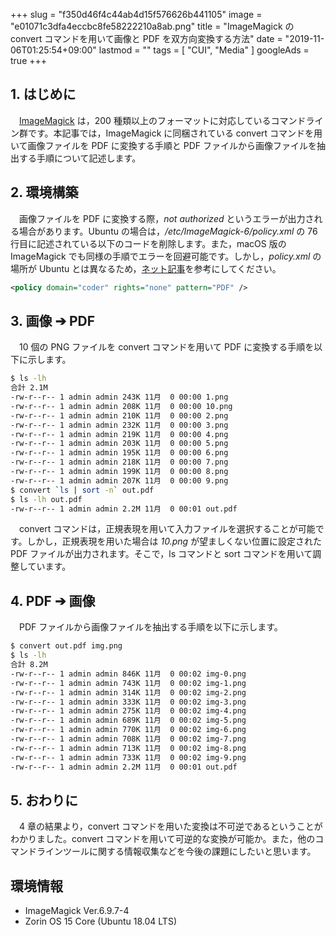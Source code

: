 +++
slug = "f350d46f4c44ab4d15f576626b441105"
image = "e01071c3dfa4eccbc8fe58222210a8ab.png"
title = "ImageMagick の convert コマンドを用いて画像と PDF を双方向変換する方法"
date = "2019-11-06T01:25:54+09:00"
lastmod = ""
tags = [ "CUI", "Media" ]
googleAds = true
+++

## 1. はじめに

　[ImageMagick](https://imagemagick.org/index.php) は，200 種類以上のフォーマットに対応しているコマンドライン群です。本記事では，ImageMagick に同梱されている convert コマンドを用いて画像ファイルを PDF に変換する手順と PDF ファイルから画像ファイルを抽出する手順について記述します。

## 2. 環境構築

　画像ファイルを PDF に変換する際，*not authorized* というエラーが出力される場合があります。Ubuntu の場合は，*/etc/ImageMagick-6/policy.xml* の 76 行目に記述されている以下のコードを削除します。また，macOS 版の ImageMagick でも同様の手順でエラーを回避可能です。しかし，*policy.xml* の場所が Ubuntu とは異なるため，[ネット記事](https://qiita.com/atuyosi/items/b782ab2130570b72aa93)を参考にしてください。

```XML
<policy domain="coder" rights="none" pattern="PDF" />
```

## 3. 画像 ➔ PDF

　10 個の PNG ファイルを convert コマンドを用いて PDF に変換する手順を以下に示します。

```bash
$ ls -lh
合計 2.1M
-rw-r--r-- 1 admin admin 243K 11月  0 00:00 1.png
-rw-r--r-- 1 admin admin 208K 11月  0 00:00 10.png
-rw-r--r-- 1 admin admin 210K 11月  0 00:00 2.png
-rw-r--r-- 1 admin admin 232K 11月  0 00:00 3.png
-rw-r--r-- 1 admin admin 219K 11月  0 00:00 4.png
-rw-r--r-- 1 admin admin 203K 11月  0 00:00 5.png
-rw-r--r-- 1 admin admin 195K 11月  0 00:00 6.png
-rw-r--r-- 1 admin admin 218K 11月  0 00:00 7.png
-rw-r--r-- 1 admin admin 199K 11月  0 00:00 8.png
-rw-r--r-- 1 admin admin 207K 11月  0 00:00 9.png
$ convert `ls | sort -n` out.pdf
$ ls -lh out.pdf 
-rw-r--r-- 1 admin admin 2.2M 11月  0 00:01 out.pdf
```

　convert コマンドは，正規表現を用いて入力ファイルを選択することが可能です。しかし，正規表現を用いた場合は *10.png* が望ましくない位置に設定された PDF ファイルが出力されます。そこで，ls コマンドと sort コマンドを用いて調整しています。

## 4. PDF ➔ 画像

　PDF ファイルから画像ファイルを抽出する手順を以下に示します。

```bash
$ convert out.pdf img.png
$ ls -lh
合計 8.2M
-rw-r--r-- 1 admin admin 846K 11月  0 00:02 img-0.png
-rw-r--r-- 1 admin admin 743K 11月  0 00:02 img-1.png
-rw-r--r-- 1 admin admin 314K 11月  0 00:02 img-2.png
-rw-r--r-- 1 admin admin 333K 11月  0 00:02 img-3.png
-rw-r--r-- 1 admin admin 275K 11月  0 00:02 img-4.png
-rw-r--r-- 1 admin admin 689K 11月  0 00:02 img-5.png
-rw-r--r-- 1 admin admin 770K 11月  0 00:02 img-6.png
-rw-r--r-- 1 admin admin 708K 11月  0 00:02 img-7.png
-rw-r--r-- 1 admin admin 713K 11月  0 00:02 img-8.png
-rw-r--r-- 1 admin admin 733K 11月  0 00:02 img-9.png
-rw-r--r-- 1 admin admin 2.2M 11月  0 00:01 out.pdf
```

## 5. おわりに

　4 章の結果より，convert コマンドを用いた変換は不可逆であるということがわかりました。convert コマンドを用いて可逆的な変換が可能か。また，他のコマンドラインツールに関する情報収集などを今後の課題にしたいと思います。

## 環境情報

* ImageMagick Ver.6.9.7-4
* Zorin OS 15 Core (Ubuntu 18.04 LTS)